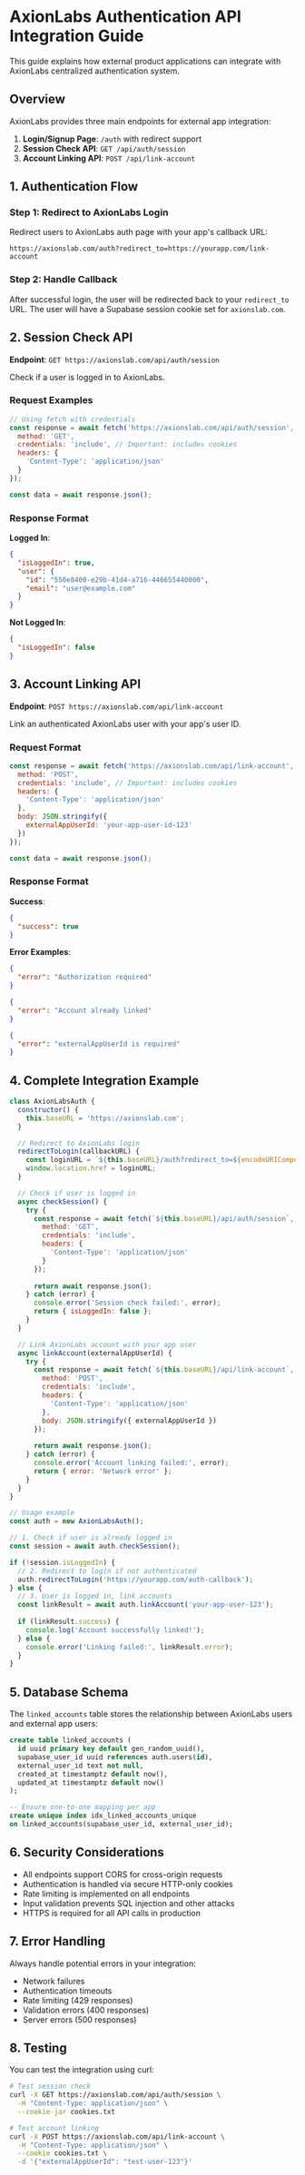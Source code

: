 # AxionLabs Authentication API Integration Guide

This guide explains how external product applications can integrate with AxionLabs centralized authentication system.

## Overview

AxionLabs provides three main endpoints for external app integration:

1. **Login/Signup Page**: `/auth` with redirect support
2. **Session Check API**: `GET /api/auth/session` 
3. **Account Linking API**: `POST /api/link-account`

## 1. Authentication Flow

### Step 1: Redirect to AxionLabs Login

Redirect users to AxionLabs auth page with your app's callback URL:

```
https://axionslab.com/auth?redirect_to=https://yourapp.com/link-account
```

### Step 2: Handle Callback

After successful login, the user will be redirected back to your `redirect_to` URL. The user will have a Supabase session cookie set for `axionslab.com`.

## 2. Session Check API

**Endpoint**: `GET https://axionslab.com/api/auth/session`

Check if a user is logged in to AxionLabs.

### Request Examples

```javascript
// Using fetch with credentials
const response = await fetch('https://axionslab.com/api/auth/session', {
  method: 'GET',
  credentials: 'include', // Important: includes cookies
  headers: {
    'Content-Type': 'application/json'
  }
});

const data = await response.json();
```

### Response Format

**Logged In**:
```json
{
  "isLoggedIn": true,
  "user": {
    "id": "550e8400-e29b-41d4-a716-446655440000",
    "email": "user@example.com"
  }
}
```

**Not Logged In**:
```json
{
  "isLoggedIn": false
}
```

## 3. Account Linking API

**Endpoint**: `POST https://axionslab.com/api/link-account`

Link an authenticated AxionLabs user with your app's user ID.

### Request Format

```javascript
const response = await fetch('https://axionslab.com/api/link-account', {
  method: 'POST',
  credentials: 'include', // Important: includes cookies
  headers: {
    'Content-Type': 'application/json'
  },
  body: JSON.stringify({
    externalAppUserId: 'your-app-user-id-123'
  })
});

const data = await response.json();
```

### Response Format

**Success**:
```json
{
  "success": true
}
```

**Error Examples**:
```json
{
  "error": "Authorization required"
}
```

```json
{
  "error": "Account already linked"
}
```

```json
{
  "error": "externalAppUserId is required"
}
```

## 4. Complete Integration Example

```javascript
class AxionLabsAuth {
  constructor() {
    this.baseURL = 'https://axionslab.com';
  }

  // Redirect to AxionLabs login
  redirectToLogin(callbackURL) {
    const loginURL = `${this.baseURL}/auth?redirect_to=${encodeURIComponent(callbackURL)}`;
    window.location.href = loginURL;
  }

  // Check if user is logged in
  async checkSession() {
    try {
      const response = await fetch(`${this.baseURL}/api/auth/session`, {
        method: 'GET',
        credentials: 'include',
        headers: {
          'Content-Type': 'application/json'
        }
      });
      
      return await response.json();
    } catch (error) {
      console.error('Session check failed:', error);
      return { isLoggedIn: false };
    }
  }

  // Link AxionLabs account with your app user
  async linkAccount(externalAppUserId) {
    try {
      const response = await fetch(`${this.baseURL}/api/link-account`, {
        method: 'POST',
        credentials: 'include',
        headers: {
          'Content-Type': 'application/json'
        },
        body: JSON.stringify({ externalAppUserId })
      });
      
      return await response.json();
    } catch (error) {
      console.error('Account linking failed:', error);
      return { error: 'Network error' };
    }
  }
}

// Usage example
const auth = new AxionLabsAuth();

// 1. Check if user is already logged in
const session = await auth.checkSession();

if (!session.isLoggedIn) {
  // 2. Redirect to login if not authenticated
  auth.redirectToLogin('https://yourapp.com/auth-callback');
} else {
  // 3. User is logged in, link accounts
  const linkResult = await auth.linkAccount('your-app-user-123');
  
  if (linkResult.success) {
    console.log('Account successfully linked!');
  } else {
    console.error('Linking failed:', linkResult.error);
  }
}
```

## 5. Database Schema

The `linked_accounts` table stores the relationship between AxionLabs users and external app users:

```sql
create table linked_accounts (
  id uuid primary key default gen_random_uuid(),
  supabase_user_id uuid references auth.users(id),
  external_user_id text not null,
  created_at timestamptz default now(),
  updated_at timestamptz default now()
);

-- Ensure one-to-one mapping per app
create unique index idx_linked_accounts_unique 
on linked_accounts(supabase_user_id, external_user_id);
```

## 6. Security Considerations

- All endpoints support CORS for cross-origin requests
- Authentication is handled via secure HTTP-only cookies
- Rate limiting is implemented on all endpoints
- Input validation prevents SQL injection and other attacks
- HTTPS is required for all API calls in production

## 7. Error Handling

Always handle potential errors in your integration:

- Network failures
- Authentication timeouts
- Rate limiting (429 responses)
- Validation errors (400 responses)
- Server errors (500 responses)

## 8. Testing

You can test the integration using curl:

```bash
# Test session check
curl -X GET https://axionslab.com/api/auth/session \
  -H "Content-Type: application/json" \
  --cookie-jar cookies.txt

# Test account linking
curl -X POST https://axionslab.com/api/link-account \
  -H "Content-Type: application/json" \
  --cookie cookies.txt \
  -d '{"externalAppUserId": "test-user-123"}'
```